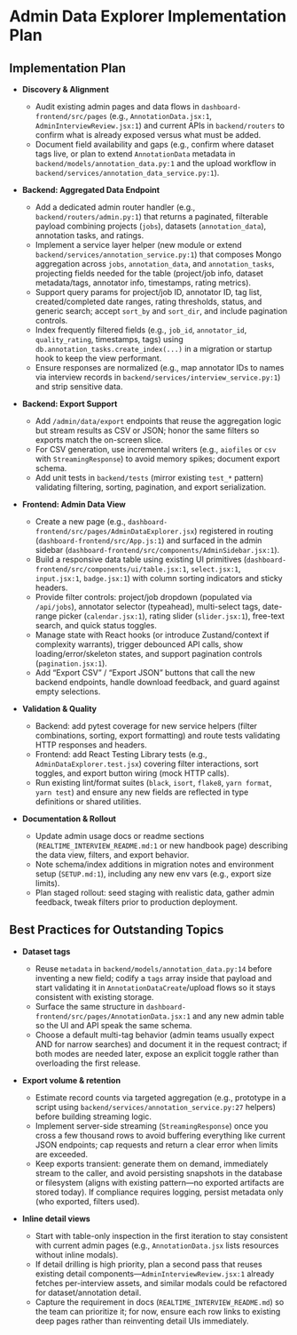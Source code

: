 # Admin Data Explorer Implementation Plan

## Implementation Plan

- **Discovery & Alignment**
  - Audit existing admin pages and data flows in `dashboard-frontend/src/pages` (e.g., `AnnotationData.jsx:1`, `AdminInterviewReview.jsx:1`) and current APIs in `backend/routers` to confirm what is already exposed versus what must be added.
  - Document field availability and gaps (e.g., confirm where dataset tags live, or plan to extend `AnnotationData` metadata in `backend/models/annotation_data.py:1` and the upload workflow in `backend/services/annotation_data_service.py:1`).

- **Backend: Aggregated Data Endpoint**
  - Add a dedicated admin router handler (e.g., `backend/routers/admin.py:1`) that returns a paginated, filterable payload combining projects (`jobs`), datasets (`annotation_data`), annotation tasks, and ratings.
  - Implement a service layer helper (new module or extend `backend/services/annotation_service.py:1`) that composes Mongo aggregation across `jobs`, `annotation_data`, and `annotation_tasks`, projecting fields needed for the table (project/job info, dataset metadata/tags, annotator info, timestamps, rating metrics).
  - Support query params for project/job ID, annotator ID, tag list, created/completed date ranges, rating thresholds, status, and generic search; accept `sort_by` and `sort_dir`, and include pagination controls.
  - Index frequently filtered fields (e.g., `job_id`, `annotator_id`, `quality_rating`, timestamps, tags) using `db.annotation_tasks.create_index(...)` in a migration or startup hook to keep the view performant.
  - Ensure responses are normalized (e.g., map annotator IDs to names via interview records in `backend/services/interview_service.py:1`) and strip sensitive data.

- **Backend: Export Support**
  - Add `/admin/data/export` endpoints that reuse the aggregation logic but stream results as CSV or JSON; honor the same filters so exports match the on-screen slice.
  - For CSV generation, use incremental writers (e.g., `aiofiles` or `csv` with `StreamingResponse`) to avoid memory spikes; document export schema.
  - Add unit tests in `backend/tests` (mirror existing `test_*` pattern) validating filtering, sorting, pagination, and export serialization.

- **Frontend: Admin Data View**
  - Create a new page (e.g., `dashboard-frontend/src/pages/AdminDataExplorer.jsx`) registered in routing (`dashboard-frontend/src/App.js:1`) and surfaced in the admin sidebar (`dashboard-frontend/src/components/AdminSidebar.jsx:1`).
  - Build a responsive data table using existing UI primitives (`dashboard-frontend/src/components/ui/table.jsx:1`, `select.jsx:1`, `input.jsx:1`, `badge.jsx:1`) with column sorting indicators and sticky headers.
  - Provide filter controls: project/job dropdown (populated via `/api/jobs`), annotator selector (typeahead), multi-select tags, date-range picker (`calendar.jsx:1`), rating slider (`slider.jsx:1`), free-text search, and quick status toggles.
  - Manage state with React hooks (or introduce Zustand/context if complexity warrants), trigger debounced API calls, show loading/error/skeleton states, and support pagination controls (`pagination.jsx:1`).
  - Add “Export CSV” / “Export JSON” buttons that call the new backend endpoints, handle download feedback, and guard against empty selections.

- **Validation & Quality**
  - Backend: add pytest coverage for new service helpers (filter combinations, sorting, export formatting) and route tests validating HTTP responses and headers.
  - Frontend: add React Testing Library tests (e.g., `AdminDataExplorer.test.jsx`) covering filter interactions, sort toggles, and export button wiring (mock HTTP calls).
  - Run existing lint/format suites (`black`, `isort`, `flake8`, `yarn format`, `yarn test`) and ensure any new fields are reflected in type definitions or shared utilities.

- **Documentation & Rollout**
  - Update admin usage docs or readme sections (`REALTIME_INTERVIEW_README.md:1` or new handbook page) describing the data view, filters, and export behavior.
  - Note schema/index additions in migration notes and environment setup (`SETUP.md:1`), including any new env vars (e.g., export size limits).
  - Plan staged rollout: seed staging with realistic data, gather admin feedback, tweak filters prior to production deployment.

## Best Practices for Outstanding Topics

- **Dataset tags**
  - Reuse `metadata` in `backend/models/annotation_data.py:14` before inventing a new field; codify a `tags` array inside that payload and start validating it in `AnnotationDataCreate`/upload flows so it stays consistent with existing storage.
  - Surface the same structure in `dashboard-frontend/src/pages/AnnotationData.jsx:1` and any new admin table so the UI and API speak the same schema.
  - Choose a default multi-tag behavior (admin teams usually expect AND for narrow searches) and document it in the request contract; if both modes are needed later, expose an explicit toggle rather than overloading the first release.

- **Export volume & retention**
  - Estimate record counts via targeted aggregation (e.g., prototype in a script using `backend/services/annotation_service.py:27` helpers) before building streaming logic.
  - Implement server-side streaming (`StreamingResponse`) once you cross a few thousand rows to avoid buffering everything like current JSON endpoints; cap requests and return a clear error when limits are exceeded.
  - Keep exports transient: generate them on demand, immediately stream to the caller, and avoid persisting snapshots in the database or filesystem (aligns with existing pattern—no exported artifacts are stored today). If compliance requires logging, persist metadata only (who exported, filters used).

- **Inline detail views**
  - Start with table-only inspection in the first iteration to stay consistent with current admin pages (e.g., `AnnotationData.jsx` lists resources without inline modals).
  - If detail drilling is high priority, plan a second pass that reuses existing detail components—`AdminInterviewReview.jsx:1` already fetches per-interview assets, and similar modals could be refactored for dataset/annotation detail.
  - Capture the requirement in docs (`REALTIME_INTERVIEW_README.md`) so the team can prioritize it; for now, ensure each row links to existing deep pages rather than reinventing detail UIs immediately.
